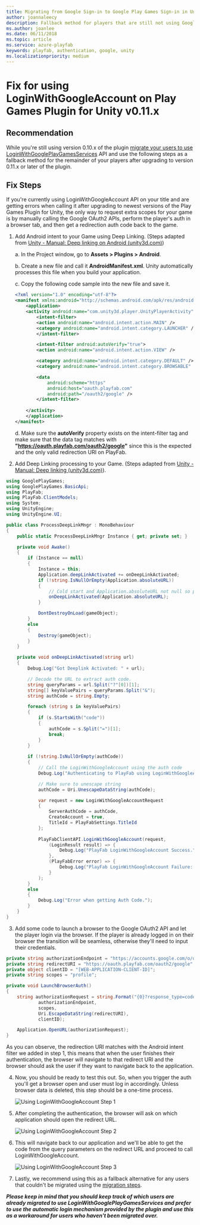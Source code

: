 ```yaml
---
title: Migrating from Google Sign-in to Google Play Games Sign-in in Unity Fallback
author: joannaleecy
description: Fallback method for players that are still not using Google Play Games identity after upgrading Play Games Pluging for Unity plugin. 
ms.author: joanlee
ms.date: 06/11/2018
ms.topic: article
ms.service: azure-playfab
keywords: playfab, authentication, google, unity
ms.localizationpriority: medium
---
```


# Fix for using LoginWithGoogleAccount on Play Games Plugin for Unity v0.11.x

## Recommendation

While you're still using version 0.10.x of the plugin [migrate your users to use LoginWithGooglePlayGamesServices](google-play-games-sign-in-migration-details.md#migration-steps) API and use the following steps as a fallback method for the remainder of your players after upgrading to version 0.11.x or later of the plugin.

## Fix Steps

If you're currently using LoginWithGoogleAccount API on your title and are getting errors when calling it after upgrading to newest versions of the Play Games Plugin for Unity, the only way to request extra scopes for your game is by manually calling the Google OAuth2 APIs, perform the player's auth in a browser tab, and then get a redirection auth code back to the game.

1. Add Android intent to your Game using Deep Linking. (Steps adapted from [Unity - Manual: Deep linking on Android (unity3d.com)](https://docs.unity3d.com/2021.2/Documentation/Manual/deep-linking-android.html))

    a. In the Project window, go to **Assets > Plugins > Android**.

    b. Create a new file and call it **AndroidManifest.xml**. Unity automatically processes this file when you build your application.

    c. Copy the following code sample into the new file and save it.

    ```xml
    <?xml version="1.0" encoding="utf-8"?>
    <manifest xmlns:android="http://schemas.android.com/apk/res/android" xmlns:tools="http://schemas.android.com/tools">
        <application>
        <activity android:name="com.unity3d.player.UnityPlayerActivity" android:theme="@style/UnityThemeSelector">
            <intent-filter>
            <action android:name="android.intent.action.MAIN" />
            <category android:name="android.intent.category.LAUNCHER" />
            </intent-filter>
    
            <intent-filter android:autoVerify="true">
            <action android:name="android.intent.action.VIEW" />
    
            <category android:name="android.intent.category.DEFAULT" />
            <category android:name="android.intent.category.BROWSABLE" />
    
            <data
                android:scheme="https"
                android:host="oauth.playfab.com"
                android:path="/oauth2/google" />
            </intent-filter>
            
        </activity>
        </application>
    </manifest>
    ```

    d. Make sure the **autoVerify** property exists on the intent-filter tag and make sure that the data tag matches with **"https://oauth.playfab.com/oauth2/google"** since this is the expected and the only valid redirection URI on PlayFab.
 
2. Add Deep Linking processing to your Game. (Steps adapted from [Unity - Manual: Deep linking (unity3d.com)](https://docs.unity3d.com/2021.2/Documentation/Manual/deep-linking.html#using-deep-links)).

```csharp
using GooglePlayGames;
using GooglePlayGames.BasicApi;
using PlayFab;
using PlayFab.ClientModels;
using System;
using UnityEngine;
using UnityEngine.UI;

public class ProcessDeepLinkMngr : MonoBehaviour
{
    public static ProcessDeepLinkMngr Instance { get; private set; }

    private void Awake()
    {
        if (Instance == null)
        {
            Instance = this;
            Application.deepLinkActivated += onDeepLinkActivated;
            if (!string.IsNullOrEmpty(Application.absoluteURL))
            {
                // Cold start and Application.absoluteURL not null so process Deep Link.
                onDeepLinkActivated(Application.absoluteURL);
            }

            DontDestroyOnLoad(gameObject);
        }
        else
        {
            Destroy(gameObject);
        }
    }

    private void onDeepLinkActivated(string url)
    {
        Debug.Log("Got Deeplink Activated: " + url);

        // Decode the URL to extract auth code. 
        string queryParams = url.Split("?"[0])[1];
        string[] keyValuePairs = queryParams.Split("&");
        string authCode = string.Empty;

        foreach (string s in keyValuePairs)
        {
            if (s.StartsWith("code"))
            {
                authCode = s.Split("=")[1];
                break;
            }
        }
 
        if (!string.IsNullOrEmpty(authCode))
        {
            // Call the LoginWithGoogleAccount using the auth code
            Debug.Log("Authenticating to PlayFab using LoginWithGoogleAccount...");

            // Make sure to unescape string
            authCode = Uri.UnescapeDataString(authCode);

            var request = new LoginWithGoogleAccountRequest
            {
                ServerAuthCode = authCode,
                CreateAccount = true,
                TitleId = PlayFabSettings.TitleId
            };
 
            PlayFabClientAPI.LoginWithGoogleAccount(request,
                (LoginResult result) => {
                    Debug.Log("PlayFab LoginWithGoogleAccount Success.");
                },
                (PlayFabError error) => {
                    Debug.Log("PlayFab LoginWithGoogleAccount Failure: " + error.GenerateErrorReport());
                }
            );
        }
        else
        {
            Debug.Log("Error when getting Auth Code.");
        }
    }
}
```
 
3. Add some code to launch a browser to the Google OAuth2 API and let the player login via the browser. If the player is already logged in on their browser the transition will be seamless, otherwise they'll need to input their credentials.
 
```csharp
private string authorizationEndpoint = "https://accounts.google.com/o/oauth2/v2/auth";
private string redirectURI = "https://oauth.playfab.com/oauth2/google";
private object clientID = "[WEB-APPLICATION-CLIENT-ID]";
private string scopes = "profile";

private void LaunchBrowserAuth()
{
    string authorizationRequest = string.Format("{0}?response_type=code&scope={1}&redirect_uri={2}&client_id={3}",
            authorizationEndpoint,
            scopes,
            Uri.EscapeDataString(redirectURI),
            clientID);

    Application.OpenURL(authorizationRequest);
}
```
As you can observe, the redirection URI matches with the Android intent filter we added in step 1, this means that when the user finishes their authentication, the browser will navigate to that redirect URI and the browser should ask the user if they want to navigate back to the application.
 
4. Now, you should be ready to test this out. So, when you trigger the auth you'll get a browser open and user must log in accordingly. Unless browser data is deleted, this step should be a one-time process.
 
    ![Using LoginWithGoogleAccount Step 1](media/tutorials/google-unity/LWGA-fix-1.png)
 
5. After completing the authentication, the browser will ask on which application should open the redirect URL.
 
    ![Using LoginWithGoogleAccount Step 2](media/tutorials/google-unity/LWGA-fix-2.png)
 
6. This will navigate back to our application and we'll be able to get the code from the query parameters on the redirect URL and proceed to call LoginWithGoogleAccount.
 
    ![Using LoginWithGoogleAccount Step 3](media/tutorials/google-unity/LWGA-fix-3.png)
 
7. Lastly, we recommend using this as a fallback alternative for any users that couldn't be migrated using the [migration steps](google-play-games-sign-in-migration-details.md#migration-steps).
 
***Please keep in mind that you should keep track of which users are already migrated to use LoginWithGooglePlayGamesServices and prefer to use the automatic login mechanism provided by the plugin and use this as a workaround for users who haven't been migrated over.***

